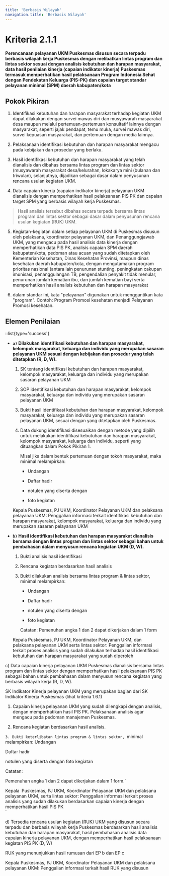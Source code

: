 ```yaml
---
title: 'Berbasis Wilayah'
navigation.title: 'Berbasis Wilayah'
---
```


# Kriteria 2.1.1 
**Perencanaan pelayanan UKM Puskesmas disusun secara terpadu berbasis wilayah kerja Puskesmas dengan melibatkan lintas program dan lintas sektor sesuai dengan analisis kebutuhan dan harapan masyarakat, data hasil penilaian kinerja (capaian indikator kinerja) Puskesmas termasuk memperhatikan hasil pelaksanaan Program Indonesia Sehat dengan Pendekatan Keluarga (PIS-PK) dan capaian target standar pelayanan minimal (SPM) daerah kabupaten/kota** 

## Pokok Pikiran 

1. Identifikasi kebutuhan dan harapan masyarakat terhadap kegiatan UKM dapat dilakukan dengan survei mawas diri dan musyawarah masyarakat  desa  maupun melalui pertemuan-pertemuan konsultatif lainnya dengan masyarakat, seperti jajak pendapat, temu muka, survei mawas diri, survei kepuasan masyarakat, dan pertemuan dengan media lainnya. 

2. Pelaksanaan identifikasi kebutuhan dan harapan masyarakat mengacu pada kebijakan dan prosedur yang berlaku. 

3. Hasil identifikasi kebutuhan dan harapan masyarakat yang telah dianalisis dan dibahas bersama lintas program dan lintas sektor (musyawarah masyarakat desa/kelurahan, lokakarya mini (bulanan dan triwulan), selanjutnya, dijadikan sebagai dasar dalam penyusunan rencana usulan kegiatan UKM. 

4. Data capaian kinerja (capaian indikator kinerja) pelayanan UKM dianalisis dengan memperhatikan hasil pelaksanaan PIS PK dan capaian target SPM yang berbasis wilayah kerja Puskesmas. 

  > Hasil analisis tersebut dibahas secara terpadu bersama lintas program dan lintas sektor sebagai dasar dalam penyusunan rencana usulan kegiatan (RUK) UKM. 

5. Kegiatan-kegiatan dalam setiap pelayanan UKM di Puskesmas disusun oleh pelaksana, koordinator pelayanan UKM, dan Penanggungjawab UKM, yang mengacu pada hasil analisis data kinerja dengan memperhatikan data PIS PK, analisis capaian SPM daerah kabupaten/kota, pedoman atau acuan yang sudah ditetapkan oleh Kementerian Kesehatan, Dinas Kesehatan Provinsi, maupun dinas kesehatan daerah kabupaten/kota, dengan mengutamakan program prioritas nasional (antara lain penurunan stunting, peningkatan cakupan imunisasi, penanggulangan TB, pengendalian penyakit tidak menular, penurunan jumlah kematian ibu, dan jumlah kematian bayi serta memperhatikan hasil analisis kebutuhan dan harapan masyarakat 

6. dalam standar ini, kata "pelayanan" digunakan untuk menggantikan kata "program". Contoh: Program Promosi kesehatan menjadi Pelayanan Promosi kesehatan. 

## Elemen Penilaian 

::list{type='success'}

- **`a)` Dilakukan identifikasi kebutuhan dan harapan masyarakat, kelompok masyarakat, keluarga dan individu yang merupakan sasaran pelayanan UKM sesuai dengan kebijakan dan prosedur yang telah ditetapkan (R, D, W).**

    1. SK tentang identifikasi kebutuhan dan harapan masyarakat, kelompok masyarakat, keluarga dan individu yang merupakan sasaran pelayanan UKM 

    2. SOP identifikasi kebutuhan dan harapan masyarakat, kelompok masyarakat, keluarga dan individu yang merupakan sasaran pelayanan UKM 
    3. Bukti hasil identifikasi kebutuhan dan harapan masyarakat, kelompok masyarakat, keluarga dan individu yang merupakan sasaran pelayanan UKM, sesuai dengan yang ditetapkan oleh Puskesmas. 

    4. Data dukung identifikasi disesuaikan dengan metode yang dipilih untuk melakukan identifikasi kebutuhan dan harapan masyarakat, kelompok masyarakat, keluarga dan individu, seperti yang dituangkan dalam Pokok Pikiran 1. 

        Misal jika dalam bentuk pertemuan dengan tokoh masyarakat, maka minimal melampirkan: 

        -  Undangan 

        -  Daftar hadir 

        -  notulen yang diserta dengan 

        -  foto kegiatan

    Kepala Puskesmas, PJ UKM, Koordinator Pelayanan UKM dan pelaksana pelayanan UKM: Penggalian informasi terkait identifikasi kebutuhan dan harapan masyarakat, kelompok masyarakat, keluarga dan individu yang merupakan sasaran pelayanan UKM 

- **`b)` Hasil identifikasi kebutuhan dan harapan masyarakat dianalisis bersama dengan lintas program dan lintas sektor sebagai bahan untuk pembahasan dalam menyusun rencana kegiatan UKM (D, W).**

    1. Bukti analisis hasil identifikasi 

    2. Rencana kegiatan berdasarkan hasil analisis 

    3. Bukti dilakukan analisis bersama lintas program & lintas sektor, minimal melampirkan: 

       - Undangan 

       - Daftar hadir 

       - notulen yang diserta dengan 

       - foto kegiatan 

        Catatan: Pemenuhan angka 1 dan 2 dapat dikerjakan dalam 1 form 
     
    Kepala Puskesmas, PJ UKM, Koordinator Pelayanan UKM, dan pelaksana pelayanan UKM serta lintas sektor: Penggalian informasi terkait proses analisis yang sudah dilakukan terhadap hasil identifikasi kebutuhan dan harapan masyarakat yang sudah diperoleh

 c) Data capaian kinerja pelayanan UKM Puskesmas dianalisis bersama lintas program dan lintas sektor dengan memperhatikan hasil pelaksanaan PIS PK sebagai bahan untuk pembahasan dalam menyusun rencana kegiatan yang berbasis wilayah kerja (R, D, W).  




SK Indikator Kinerja pelayanan UKM yang merupakan bagian dari SK Indikator Kinerja Puskesmas (lihat kriteria 1.6.1) 

1. Capaian kinerja pelayanan UKM yang sudah dilengkapi dengan analisis, dengan memperhatikan hasil PIS PK. Pelaksanaan analisis agar mengacu pada pedoman manajemen Puskesmas. 

2. Rencana kegiatan berdasarkan hasil analisis. 



`3. Bukti keterlibatan lintas program & lintas sektor, `minimal melampirkan:  Undangan 

 Daftar hadir 

 notulen yang diserta dengan foto kegiatan 

 

Catatan: 

Pemenuhan angka 1 dan 2 dapat dikerjakan dalam 1 form.` 
  
Kepala` `Puskesmas, PJ UKM, Koordinator Pelayanan UKM dan pelaksana pelayanan UKM, serta lintas sektor: Penggalian informasi terkait proses analisis yang sudah dilakukan berdasarkan capaian kinerja dengan` `memperhatikan hasil PIS PK  
`


 d) Tersedia rencana usulan kegiatan (RUK) UKM yang disusun secara terpadu dan berbasis wilayah kerja Puskesmas berdasarkan hasil analisis kebutuhan dan harapan masyarakat, hasil pembahasan analisis data capaian kinerja pelayanan UKM, dengan memperhatikan hasil pelaksanaan kegiatan PIS PK (D, W)



RUK yang menunjukkan hasil rumusan dari EP b dan EP c 

Kepala Puskesmas, PJ UKM, Koordinator Pelayanan UKM dan pelaksana pelayanan UKM: Penggalian informasi terkait hasil RUK yang disusun 
 
 
 	 





